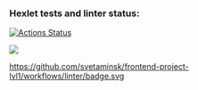 ### Hexlet tests and linter status:
[![Actions Status](https://github.com/svetaminsk/frontend-project-lvl1/workflows/hexlet-check/badge.svg)](https://github.com/svetaminsk/frontend-project-lvl1/actions)

<a href="https://codeclimate.com/github/codeclimate/codeclimate/maintainability"><img src="https://api.codeclimate.com/v1/badges/a99a88d28ad37a79dbf6/maintainability" /></a>

https://github.com/svetaminsk/frontend-project-lvl1/workflows/linter/badge.svg
